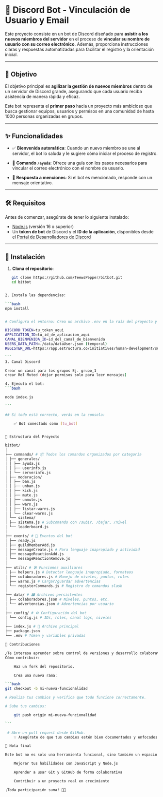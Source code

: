 # 🤖 Discord Bot - Vinculación de Usuario y Email

Este proyecto consiste en un bot de Discord diseñado para **asistir a los nuevos miembros del servidor** en el proceso de **vincular su nombre de usuario con su correo electrónico**. Además, proporciona instrucciones claras y respuestas automatizadas para facilitar el registro y la orientación inicial.

---

## 🎯 Objetivo

El objetivo principal es **agilizar la gestión de nuevos miembros** dentro de un servidor de Discord grande, asegurando que cada usuario reciba asistencia de manera rápida y eficaz.

Este bot representa el **primer paso** hacia un proyecto más ambicioso que busca gestionar equipos, usuarios y permisos en una comunidad de hasta 1000 personas organizadas en grupos.

---

## ✨ Funcionalidades

- ✅ **Bienvenida automática**: Cuando un nuevo miembro se une al servidor, el bot lo saluda y le sugiere cómo iniciar el proceso de registro.

- 💬 **Comando `/ayuda`**: Ofrece una guía con los pasos necesarios para vincular el correo electrónico con el nombre de usuario.

- 📣 **Respuesta a menciones**: Si el bot es mencionado, responde con un mensaje orientativo.

---

## 🛠 Requisitos

Antes de comenzar, asegúrate de tener lo siguiente instalado:

- [Node.js](https://nodejs.org/) (versión 16 o superior)
- Un **token de bot** de Discord y el **ID de la aplicación**, disponibles desde el [Portal de Desarrolladores de Discord](https://discord.com/developers/applications)

---

## 🚀 Instalación

1. **Clona el repositorio**:

````bash
   git clone https://github.com/TeewsPepper/bitbot.git
   cd bitbot


2. Instala las dependencias:

```bash
npm install


# Configura el entorno: Crea un archivo .env en la raíz del proyecto y agrega lo siguiente:

DISCORD_TOKEN=tu_token_aqui
APPLICATION_ID=tu_id_de_aplicacion_aqui
CANAL_BIENVENIDA_ID=id_del_canal_de_bienvenida
USERS_DATA_PATH=./data/dataUser.json (temporal)
REGISTER_URL=https://app.estructura.co/initiatives/human-development/subscription/control-user-email?ref=WH5598F161MW17889P2VZ0TIY9U6DDY0

```
3. Canal Discord

Crear un canal para los grupos Ej. grupo_1
crear Rol Muted (dejar permisos solo para leer mensajes)

4. Ejecuta el bot:
```bash

node index.js

```

## Si todo está correcto, verás en la consola:

    ✅ Bot conectado como [tu_bot]


🧩 Estructura del Proyecto

bitbot/
│
├── commands/ # 📦 Todos los comandos organizados por categoría
│ ├── generales/
│ │ ├── ayuda.js
│ │ ├── userinfo.js
│ │ └── serverinfo.js
│ ├── moderacion/
│ │ ├── ban.js
│ │ ├── unban.js
│ │ ├── kick.js
│ │ ├── mute.js
│ │ ├── unmute.js
│ │ ├── warn.js
│ │ ├── listar-warns.js
│ │ └── clear-warns.js
│ └── sistema/
│ ├── sistema.js # Subcomando con /subir, /bajar, /nivel
│ └── leaderboard.js
│
├── events/ # 📡 Eventos del bot
│ ├── ready.js
│ ├── guildMemberAdd.js
│ ├── messageCreate.js # Para lenguaje inapropiado y actividad
│ ├── messageReactionAdd.js
│ └── messageReactionRemove.js
│
├── utils/ # 🛠️ Funciones auxiliares
│ ├── helpers.js # Detectar lenguaje inapropiado, formateos
│ ├── colaboradores.js # Manejo de niveles, puntos, roles
│ ├── warns.js # Cargar/guardar advertencias
│ └── registerCommands.js # Registro de comandos slash
│
├── data/ # 🗃️ Archivos persistentes
│ ├── colaboradores.json # Niveles, puntos, etc.
│ └── advertencias.json # Advertencias por usuario
│
├── config/ # ⚙️ Configuración del bot
│ └── config.js # IDs, roles, canal logs, niveles
│
├── index.js # 🚀 Archivo principal
├── package.json
└── .env # Token y variables privadas

🤝 Contribuciones

¿Te interesa aprender sobre control de versiones y desarrollo colaborativo? ¡Este proyecto es una excelente oportunidad para empezar!
Cómo contribuir:

    Haz un fork del repositorio.

    Crea una nueva rama:

```bash
git checkout -b mi-nueva-funcionalidad

# Realiza tus cambios y verifica que todo funcione correctamente.

# Sube tus cambios:

    git push origin mi-nueva-funcionalidad

```

 # Abre un pull request desde GitHub.
    💡 Asegúrate de que tus cambios estén bien documentados y enfocados en mejorar la funcionalidad o la claridad del proyecto.

🧠 Nota final

Este bot no es solo una herramienta funcional, sino también un espacio de aprendizaje colectivo. Participar en su desarrollo puede ayudarte a:

    Mejorar tus habilidades con JavaScript y Node.js

    Aprender a usar Git y GitHub de forma colaborativa

    Contribuir a un proyecto real en crecimiento

¡Toda participación suma! 💪✨
````

